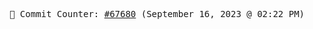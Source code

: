 <p align="center">
    <samp>
        📮 Commit Counter: <a href="https://github.com/Javascript-void0/Javascript-void0/commits/main">#67680</a> (September 16, 2023 @ 02:22 PM)
    </samp>
</p>
